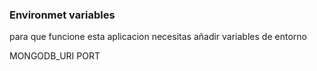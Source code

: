 ### Environmet variables

para que funcione esta aplicacion necesitas añadir variables de entorno

MONGODB_URI
PORT
